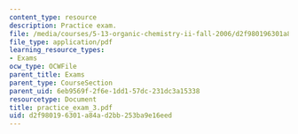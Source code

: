 ```yaml
---
content_type: resource
description: Practice exam.
file: /media/courses/5-13-organic-chemistry-ii-fall-2006/d2f980196301a84ad2bb253ba9e16eed_practice_exam_3.pdf
file_type: application/pdf
learning_resource_types:
- Exams
ocw_type: OCWFile
parent_title: Exams
parent_type: CourseSection
parent_uid: 6eb9569f-2f6e-1dd1-57dc-231dc3a15338
resourcetype: Document
title: practice_exam_3.pdf
uid: d2f98019-6301-a84a-d2bb-253ba9e16eed
---
```

